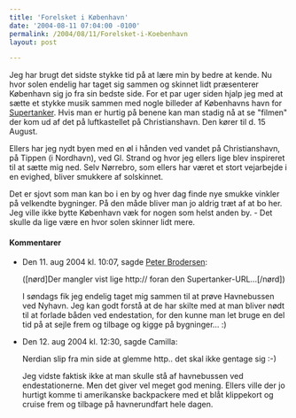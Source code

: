 ```yaml
---
title: 'Forelsket i København'
date: '2004-08-11 07:04:00 -0100'
permalink: /2004/08/11/Forelsket-i-Koebenhavn
layout: post

---
```

Jeg har brugt det sidste stykke tid på at lære min by bedre at kende. Nu hvor solen endelig har taget sig sammen og skinnet lidt præsenterer København sig jo fra sin bedste side. For et par uger siden hjalp jeg med at sætte et stykke musik sammen med nogle billeder af Københavns havn for [Supertanker](http://www.supertanker.info). Hvis man er hurtig på benene kan man stadig nå at se "filmen" der kom ud af det på luftkastellet på Christianshavn. Den kører til d. 15 August.

Ellers har jeg nydt byen med en øl i hånden ved vandet på Christianshavn, på Tippen (i Nordhavn), ved Gl. Strand og hvor jeg ellers lige blev inspireret til at sætte mig ned. Selv Nørrebro, som ellers har været et stort vejarbejde i en evighed, bliver smukkere af solskinnet.

Det er sjovt som man kan bo i en by og hver dag finde nye smukke vinkler på velkendte bygninger. På den måde bliver man jo aldrig træt af at bo her. Jeg ville ikke bytte København væk for nogen som helst anden by. - Det skulle da lige være en hvor solen skinner lidt mere.
<div class="vintage-comments">
<h4>Kommentarer </h4>
<ul class="vintage-comments-list"><li>
<p class="comment-meta">Den <time pubdate datetime="2004-08-11T22:07:43+02:00">11. aug 2004 kl.  10:07</time>, sagde <a href="http://pe.ter.dk/">Peter Brodersen</a>:</p>
<p>([nørd]Der mangler vist lige http:// foran den Supertanker-URL...[/nørd])</p>
<p>I søndags fik jeg endelig taget mig sammen til at prøve Havnebussen ved Nyhavn. Jeg kan godt forstå at de har skilte med at man bliver nødt til at forlade båden ved endestation, for den kunne man let bruge en del tid på at sejle frem og tilbage og kigge på bygninger... :)</p>
</li>

<li>
<p class="comment-meta">Den <time pubdate datetime="2004-08-12T12:30:13+02:00">12. aug 2004 kl.  12:30</time>, sagde Camilla:</p>
<p>Nerdian slip fra min side at glemme http.. det skal ikke gentage sig :-)</p>
<p>Jeg vidste faktisk ikke at man skulle stå af havnebussen ved endestationerne. Men det giver vel meget god mening. Ellers ville der jo hurtigt komme ti amerikanske backpackere med et blåt klippekort og cruise frem og tilbage på havnerundfart hele dagen.</p>
</li>
</ul>
</div>
